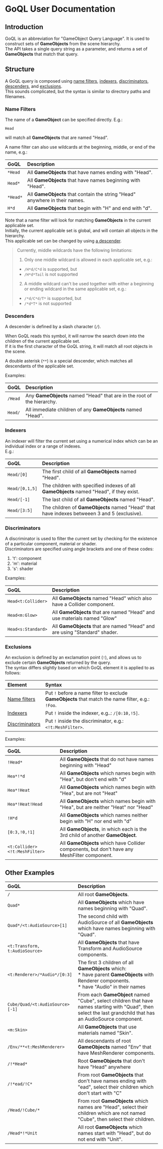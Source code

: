 # GoQL User Documentation


## Introduction 

GoQL is an abbreviation for "GameObject Query Language". 
It is used to construct sets of **GameObjects** from the scene hierarchy.   
The API takes a single query string as a parameter, 
and returns a set of **GameObjects** that match that query.

## Structure

A GoQL query is composed using [name filters](#name-filters), [indexers](#indexers), 
[discriminators](#discriminators), [descenders](#descenders), and [exclusions](#exclusions).   
This sounds complicated, but the syntax is similar to directory paths and filenames.

### Name Filters

The name of a **GameObject** can be specified directly. E.g.:
    
    Head

will match all **GameObjects** that are named "Head".   

A name filter can also use wildcards at the beginning, middle, or end of the name, e.g.:

|**GoQL** |**Description** |
|:--------|:---|
|`*Head`  |All **GameObjects** that have names ending with "Head".|
|`Head*`  |All **GameObjects** that have names beginning with "Head".|
|`*Head*` |All **GameObjects** that contain the string "Head" anywhere in their names.|
|`H*d`    |All **GameObjects** that begin with "H" and end with "d".|

Note that a name filter will look for matching **GameObjects** in the current applicable set.  
Initially, the current applicable set is global, 
and will contain all objects in the hierarchy.   
This applicable set can be changed by using [a descender](#descenders).


> Currently, middle wildcards have the following limitations:
> 1. Only one middle wildcard is allowed in each applicable set, e.g.: 
>   * `/H*d/C*d` is supported, but
>   * `/H*d*Tail` is not supported
> 2. A middle wildcard can't be used together with either a beginning or ending wildcard 
>   in the same applicable set, e.g.: 
>   * `/*d/C*d/T*` is supported, but
>   * `/*d*T*` is not supported

### Descenders

A descender is defined by a slash character (`/`).

When GoQL reads this symbol, it will narrow the search down into 
the children of the current applicable set.   
If it is the first character of the GoQL string, it will match all root objects in the scene. 

A double asterisk (`**`) is a special descender, which matches all descendants of the applicable set.

Examples:

|**GoQL**    |**Description** |
|:-----------|:---|
|`/Head`     |Any **GameObjects** named "Head" that are in the root of the hierarchy. |
|`Head/`     |All immediate children of any **GameObjects** named "Head".|

### Indexers

An indexer will filter the current set using a numerical index which can be an individual index or a range of indexes.   
E.g.:

|**GoQL**      |**Description** |
|:-------------|:---|
|`Head/[0]`    |The first child of all **GameObjects** named "Head". |
|`Head/[0,1,5]`|The children with specified indexes of all **GameObjects** named "Head", if they exist.|
|`Head/[-1]`   |The last child of all **GameObjects** named "Head". |
|`Head/[3:5]`  |The children of **GameObjects** named "Head" that have indexes betweeen 3 and 5 (exclusive).|
   

### Discriminators

A discriminator is used to filter the current set by checking for the existence of a particular component, 
material or shader.   
Discriminators are specified using angle brackets and one of these codes:
1. 't': component
2. 'm': material
3. 's': shader

Examples:

|**GoQL**            |**Description** |
|:-------------------|:---|
|`Head<t:Collider>`  |All **GameObjects** named "Head" which also have a Collider component.|
|`Head<m:Glow>`      |All **GameObjects** that are named "Head" and use materials named "Glow" |
|`Head<s:Standard>`  |All **GameObjects** that are named "Head" and are using "Standard" shader. |

### Exclusions

An exclusion is defined by an exclamation point (`!`), and allows us to exclude certain **GameObjects** 
returned by the query.   
The syntax differs slightly based on which GoQL element it is applied to as follows:

|**Element**            |**Syntax** |
|:-------------------|:---|
|[Name filters](#name-filters)     |Put `!` before a name filter to exclude **GameObjects** that match the name filter, e.g.: `!Foo`.|
|[Indexers](#indexers)             |Put `!` inside the indexer, e.g..: `/[0:10,!5]`.|
|[Discriminators](#discriminators) |Put `!` inside the discriminator, e.g.: `<!t:MeshFilter>`.|

Examples:

|**GoQL**           |**Description** |
|:------------------|:---|
|`!Head*`           |All **GameObjects** that do not have names beginning with  "Head" |
|`Hea*!*d`          |All **GameObjects** which names begin with  "Hea", but don't end with "d" |
|`Hea*!Heat`        |All **GameObjects** which names begin with  "Hea", but are not "Heat" |
|`Hea*!Heat!Head`   |All **GameObjects** which names begin with  "Hea", but are neither "Heat" nor "Head" |
|`!H*d`             |All **GameObjects** which names neither begin with "H" nor end with "d" |
|`[0:3,!0,!1]`      |All **GameObjects**, in which each is the 3rd child of another **GameObject**. |
|`<t:Collider><!t:MeshFilter>` |All **GameObjects** which have Collider components, but don't have any MeshFilter component. |
## Other Examples

|**GoQL**            |**Description** |
|:----------------------------------|:---|
|`/`                            |All root **GameObjects**.|
|`Quad*`                        |All **GameObjects** which have names beginning with "Quad".|
|`Quad*/<t:AudioSource>[1]`     |The second child with AudioSource of all **GameObjects** which have names beginning with "Quad".|
|`<t:Transform, t:AudioSource>` |All **GameObjects** that have Transform and AudioSource components.|
|`<t:Renderer>/*Audio*/[0:3]`   |The first 3 children of all **GameObjects** which: <br/>  * have parent **GameObjects** with Renderer components. <br/>  * have "Audio" in their names |
|`Cube/Quad/<t:AudioSource>[-1]`|From each **GameObject** named "Cube",  select children that have names starting with "Quad",  then select the last grandchild that has an AudioSource component.|
|`<m:Skin>`                     |All **GameObjects** that use materials named "Skin".|
|`/Env/**<t:MeshRenderer>`      |All descendants of root **GameObjects** named "Env"  that have MeshRenderer components.|
|`/!*Head*`                     |Root **GameObjects** that don't have "Head" anywhere|
|`/!*ead/!C*`                   |From root **GameObjects** that don't have names ending with "ead", select their children which don't start with "C"|
|`/Head/!Cube/*`                |From root **GameObjects** which names are "Head", select their children which are not named "Cube", then select their children.|
|`/Head*!*Unit`                 |All root **GameObjects** which names start with "Head", but do not end with "Unit".|

    



